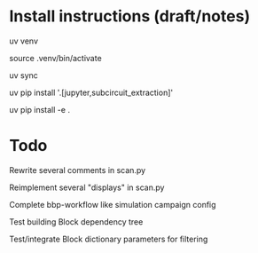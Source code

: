 # Install instructions (draft/notes)

uv venv

source .venv/bin/activate

uv sync

uv pip install '.[jupyter,subcircuit_extraction]'

uv pip install -e .


# Todo

Rewrite several comments in scan.py

Reimplement several "displays" in scan.py

Complete bbp-workflow like simulation campaign config

Test building Block dependency tree

Test/integrate Block dictionary parameters for filtering